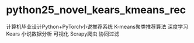# python25_novel_kears_kmeans_rec
计算机毕业设计Python+PyTorch小说推荐系统 K-means聚类推荐算法 深度学习 Kears 小说数据分析 可视化 Scrapy爬虫 协同过滤
